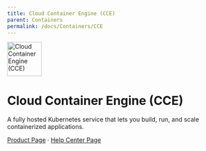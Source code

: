 ```yaml
---
title: Cloud Container Engine (CCE)
parent: Containers
permalink: /docs/Containers/CCE
---
```


<img src="https://res-static.hc-cdn.cn/cloudbu-site/public/new-product-icon/Containers/CCE.png" width="80" height="80" alt="Cloud Container Engine (CCE)">

# Cloud Container Engine (CCE)

A fully hosted Kubernetes service that lets you build, run, and scale containerized applications.

[Product Page](https://www.huaweicloud.com/intl/en-us/product/cce.html) &middot;
[Help Center Page](https://support.huaweicloud.com/intl/en-us/qs-cce/cce_qs_0001.html)

